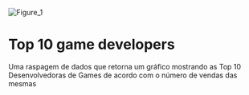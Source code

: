![Figure_1](https://github.com/Joaovictor163/Top-10-game-developers/assets/155274671/bb5095a2-bee2-4388-8831-0c2edf4ef42f)
# Top 10 game developers
 Uma raspagem de dados que retorna um gráfico mostrando as Top 10 Desenvolvedoras de Games de acordo com o número  de vendas das mesmas
